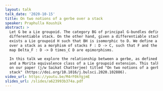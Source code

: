 ```yaml
---
layout: talk
talk_date: '2020-10-15'
title: On two notions of a gerbe over a stack
speaker: Praphulla Koushik
abstract: >
  Let G be a Lie groupoid. The category BG of principal G-bundles defines a
  differentiable stack. On the other hand, given a differentiable stack D, there
  exists a Lie groupoid H such that BH is isomorphic to D. We define a gerbe
  over a stack as a morphism of stacks F : D -> C, such that F and the diagonal
  map Delta_F : D -> D times_C D are epimorphisms.

  In this talk we explore the relationship between a gerbe, as defined above,
  and a Morita equivalence class of a Lie groupoid extension. This talk is based
  on our paper (j/w Saikat Chatterjee) titled "On two notions of a gerbe over a
  stack" (https://doi.org/10.1016/j.bulsci.2020.102886).
video_url: https://youtu.be/M4rF0kYgjmE
slides_url: /slides/a623993b374a.pdf
---
```


